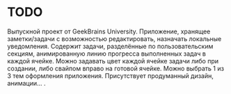 # TODO
Выпускной проект от GeekBrains University. 
Приложение, хранящее заметки/задачи с возможностью редактировать, назначать локальные уведомления. 
Содержит задачи, разделённые по пользовательским секциям, анимированную линию прогресса выполненных задач в каждой ячейке. 
Можно задавать цвет каждой ячейке задачи либо при создании, либо свайпом вправо на готовой ячейке. 
Можно выбрать 1 из 3 тем оформления приложения. 
Присутствует продуманный дизайн, анимации...
.
